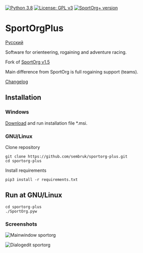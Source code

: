 [![Python 3.8](https://img.shields.io/badge/python-v3.8-blue.svg?logo=pythonlang)](https://www.python.org/downloads/)
[![License: GPL v3](https://img.shields.io/badge/license-GPLv3-blue.svg)](/LICENSE)
[![SportOrg+ version](https://img.shields.io/github/v/release/sembruk/sportorg-plus)](https://github.com/sembruk/sportorg-plus/releases/latest)

# SportOrgPlus

[Русский](/README.md)

Software for orienteering, rogaining and adventure racing.

Fork of [SportOrg v1.5](https://github.com/sportorg/pysport)

Main difference from SportOrg is full rogaining support (teams).

[Changelog](/changelog.en.md)

## Installation

###  Windows

[Download](https://github.com/sembruk/sportorg-plus/releases/latest) and run installation file \*.msi.

### GNU/Linux

Clone repository

```commandline
git clone https://github.com/sembruk/sportorg-plus.git
cd sportorg-plus
```

Install requirements

```commandline
pip3 install -r requirements.txt
```

## Run at GNU/Linux

```commandline
cd sportorg-plus
./SportOrg.pyw
```

### Screenshots

![Mainwindow sportorg](img/mainwindow.png)

![Dialogedit sportorg](img/dialogedit.png)


